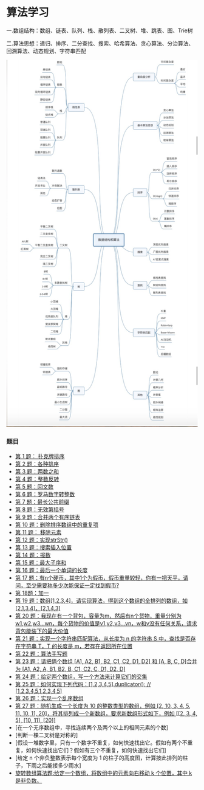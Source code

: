 # 算法学习
一.数组结构：数组、链表、队列、栈、散列表、二叉树、堆、跳表、图、Trie树

二.算法思想：递归、排序、二分查找、搜索、哈希算法、贪心算法、分治算法、回溯算法、动态规划、字符串匹配

 ![](/images/算法思维图.jpg)
### 题目
- [第 1 题： 扑克牌排序](https://github.com/LuoShengMen/StudyNotes/blob/master/algorithm/%E7%AC%AC%E4%B8%80%E9%A2%98.md)
- [第 2 题：各种排序](https://github.com/LuoShengMen/StudyNotes/blob/master/algorithm/%E7%AC%AC%E4%BA%8C%E9%A2%98.md)
- [第 3 题：两数之和](https://github.com/LuoShengMen/StudyNotes/blob/master/algorithm/%E7%AC%AC%E4%B8%89%E9%A2%98.md)
- [第 4 题：整数反转 ](https://github.com/LuoShengMen/StudyNotes/blob/master/algorithm/%E7%AC%AC%E5%9B%9B%E9%A2%98.md)
- [第 5 题：回文数](https://github.com/LuoShengMen/StudyNotes/blob/master/algorithm/%E7%AC%AC%E4%BA%94%E9%A2%98.md)
- [第 6 题：罗马数字转整数](https://github.com/LuoShengMen/StudyNotes/blob/master/algorithm/%E7%AC%AC%E5%85%AD%E9%A2%98.md)
- [第 7 题：最长公共前缀](https://github.com/LuoShengMen/StudyNotes/blob/master/algorithm/%E7%AC%AC%E4%B8%83%E9%A2%98.md)
- [第 8 题：无效第括号](https://github.com/LuoShengMen/StudyNotes/blob/master/algorithm/%E7%AC%AC%E5%85%AB%E9%A2%98.md)
- [第 9 题：合并两个有序链表](https://github.com/LuoShengMen/StudyNotes/blob/master/algorithm/%E7%AC%AC%E4%B9%9D%E9%A2%98.md.)
- [第 10 题：删除排序数组中的重复项](https://github.com/LuoShengMen/StudyNotes/blob/master/algorithm/%E7%AC%AC%E5%8D%81%E9%A2%98.md)
- [第 11 题： 移除元素](https://github.com/LuoShengMen/StudyNotes/blob/master/algorithm/%E7%AC%AC%E5%8D%81%E4%B8%80%E9%A2%98.md)
- [第 12 题：实现strStr()](https://github.com/LuoShengMen/StudyNotes/blob/master/algorithm/%E7%AC%AC%E5%8D%81%E4%BA%8C%E9%A2%98.md)
- [第 13 题：搜索插入位置](https://github.com/LuoShengMen/StudyNotes/blob/master/algorithm/%E7%AC%AC%E5%8D%81%E4%B8%89%E9%A2%98.md)
- [第 14 题：报数](https://github.com/LuoShengMen/StudyNotes/blob/master/algorithm/%E7%AC%AC%E5%8D%81%E5%9B%9B%E9%A2%98.md)
- [第 15 题：最大子序和](https://github.com/LuoShengMen/StudyNotes/issues/9)
- [第 16 题：最后一个单词的长度](https://github.com/LuoShengMen/StudyNotes/issues/10)
- [第 17 题：有n个硬币，其中1个为假币，假币重量较轻，你有一把天平，请问，至少需要称多少次能保证一定找到假币?](https://github.com/LuoShengMen/StudyNotes/issues/162)
- [第 18题：加一](https://github.com/LuoShengMen/StudyNotes/blob/master/algorithm/%E7%AC%AC%E5%8D%81%E5%85%AB%E9%A2%98.md)
- [第 19 题：数组[1,2,3,4]，请实现算法，得到这个数组的全排列的数组，如[2,1,3,4]，[2,1,4,3]](https://github.com/LuoShengMen/StudyNotes/issues/392)
- [第 20 题：我现在有一个背包，容量为m，然后有n个货物，重量分别为w1,w2,w3...wn，每个货物的价值是v1,v2,v3...vn，w和v没有任何关系，请求背包能装下的最大价值](https://github.com/LuoShengMen/StudyNotes/issues/398)
- [第 21 题：实现一个字符串匹配算法，从长度为 n 的字符串 S 中，查找是否存在字符串 T，T 的长度是 m，若存在返回所在位置](https://github.com/LuoShengMen/StudyNotes/issues/399)
- [第 22 题：算法手写题](https://github.com/LuoShengMen/StudyNotes/issues/31)
- [第 23 题：请把俩个数组 [A1, A2, B1, B2, C1, C2, D1, D2] 和 [A, B, C, D]合并为 [A1, A2, A, B1, B2, B, C1, C2, C, D1, D2, D]](https://github.com/LuoShengMen/StudyNotes/issues/49)
 - [第 24 题：给定两个数组，写一个方法来计算它们的交集](https://github.com/LuoShengMen/StudyNotes/issues/258)
 - [第 25 题：如何实现下列代码：[1,2,3,4,5].duplicator(); // [1,2,3,4,5,1,2,3,4,5]](https://github.com/LuoShengMen/StudyNotes/issues/275)
 - [第 26 题：实现一个乱序数组](https://github.com/LuoShengMen/StudyNotes/issues/279)
 - [第 27 题：随机生成一个长度为 10 的整数类型的数组，例如 [2, 10, 3, 4, 5, 11, 10, 11, 20]，将其排列成一个新数组，要求新数组形式如下，例如 [[2, 3, 4, 5], [10, 11], [20]]](https://github.com/LuoShengMen/StudyNotes/issues/382)
 - [在一个无序数组中，寻找连续两个及两个以上的相同元素的个数]
 - [判断一棵二叉树是对称的]
 - [假设一堆数字里，只有一个数字不重复，如何快速找出它。假如有两个不重复，如何快速找出它们？假如有三个不重复，如何快速找出它们]
 - [给定 n 个非负整数表示每个宽度为 1 的柱子的高度图，计算按此排列的柱子，下雨之后能接多少雨水]
 - [旋转数组算法题:给定一个数组，将数组中的元素向右移动 k 个位置，其中 k 是非负数。](https://github.com/LuoShengMen/StudyNotes/issues/458)
